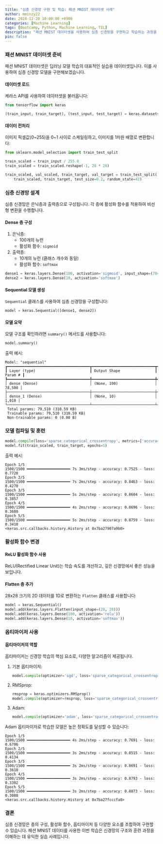 ```yaml
---
title: "심층 신경망 구현 및 학습: 패션 MNIST 데이터셋 사례"
author: mminzy22
date: 2024-12-20 10:00:00 +0900
categories: [Machine Learning]
tags: [Bootcamp, Python, Machine Learning, TIL]
description: "패션 MNIST 데이터셋을 사용하여 심층 신경망을 구현하고 학습하는 과정을 다룹니다."
pin: false
---
```




### **패션 MNIST 데이터셋 준비**
패션 MNIST 데이터셋은 딥러닝 모델 학습의 대표적인 실습용 데이터셋입니다. 이를 사용하여 심층 신경망 모델을 구현해보겠습니다.

#### **데이터셋 로드**
케라스 API를 사용하여 데이터셋을 불러옵니다:

```python
from tensorflow import keras

(train_input, train_target), (test_input, test_target) = keras.datasets.fashion_mnist.load_data()
```

#### **데이터 전처리**
이미지 픽셀값(0~255)을 0~1 사이로 스케일링하고, 이미지를 1차원 배열로 변환합니다:

```python
from sklearn.model_selection import train_test_split

train_scaled = train_input / 255.0
train_scaled = train_scaled.reshape(-1, 28 * 28)

train_scaled, val_scaled, train_target, val_target = train_test_split(
    train_scaled, train_target, test_size=0.2, random_state=42)
```

### **심층 신경망 설계**
심층 신경망은 은닉층과 출력층으로 구성됩니다. 각 층에 활성화 함수를 적용하여 비선형 변환을 수행합니다.

#### **Dense 층 구성**
1. 은닉층:
   - 100개의 뉴런
   - 활성화 함수: `sigmoid`
2. 출력층:
   - 10개의 뉴런 (클래스 개수와 동일)
   - 활성화 함수: `softmax`

```python
dense1 = keras.layers.Dense(100, activation='sigmoid', input_shape=(784,))
dense2 = keras.layers.Dense(10, activation='softmax')
```

#### **Sequential 모델 생성**
`Sequential` 클래스를 사용하여 심층 신경망을 구성합니다:

```python
model = keras.Sequential([dense1, dense2])
```

#### **모델 요약**
모델 구조를 확인하려면 `summary()` 메서드를 사용합니다:

```python
model.summary()
```
출력 예시:

```
Model: "sequential"
┏━━━━━━━━━━━━━━━━━━━━━━━━━━━━━━━━━━━━━━┳━━━━━━━━━━━━━━━━━━━━━━━━━━━━━┳━━━━━━━━━━━━━━━━━┓
┃ Layer (type)                         ┃ Output Shape                ┃         Param # ┃
┡━━━━━━━━━━━━━━━━━━━━━━━━━━━━━━━━━━━━━━╇━━━━━━━━━━━━━━━━━━━━━━━━━━━━━╇━━━━━━━━━━━━━━━━━┩
│ dense (Dense)                        │ (None, 100)                 │          78,500 │
├──────────────────────────────────────┼─────────────────────────────┼─────────────────┤
│ dense_1 (Dense)                      │ (None, 10)                  │           1,010 │
└──────────────────────────────────────┴─────────────────────────────┴─────────────────┘
 Total params: 79,510 (310.59 KB)
 Trainable params: 79,510 (310.59 KB)
 Non-trainable params: 0 (0.00 B)
```

### **모델 컴파일 및 훈련**

```python
model.compile(loss='sparse_categorical_crossentropy', metrics=['accuracy'])
model.fit(train_scaled, train_target, epochs=5)
```

출력 예시:

```
Epoch 1/5
1500/1500 ━━━━━━━━━━━━━━━━━━━━ 7s 3ms/step - accuracy: 0.7525 - loss: 0.7720
Epoch 2/5
1500/1500 ━━━━━━━━━━━━━━━━━━━━ 7s 2ms/step - accuracy: 0.8463 - loss: 0.4270
Epoch 3/5
1500/1500 ━━━━━━━━━━━━━━━━━━━━ 5s 2ms/step - accuracy: 0.8604 - loss: 0.3857
Epoch 4/5
1500/1500 ━━━━━━━━━━━━━━━━━━━━ 4s 2ms/step - accuracy: 0.8696 - loss: 0.3600
Epoch 5/5
1500/1500 ━━━━━━━━━━━━━━━━━━━━ 5s 2ms/step - accuracy: 0.8759 - loss: 0.3410
<keras.src.callbacks.history.History at 0x7ba27907a9b0>
```

### **활성화 함수 변경**
#### **ReLU 활성화 함수 사용**
ReLU(Rectified Linear Unit)는 학습 속도를 개선하고, 깊은 신경망에서 좋은 성능을 보입니다.

#### **Flatten 층 추가**
28x28 크기의 2D 데이터를 1D로 변환하는 `Flatten` 클래스를 사용합니다:

```python
model = keras.Sequential()
model.add(keras.layers.Flatten(input_shape=(28, 28)))
model.add(keras.layers.Dense(100, activation='relu'))
model.add(keras.layers.Dense(10, activation='softmax'))
```

### **옵티마이저 사용**
#### **옵티마이저의 역할**
옵티마이저는 신경망 학습의 핵심 요소로, 다양한 알고리즘이 제공됩니다.

1. 기본 옵티마이저:

   ```python
   model.compile(optimizer='sgd', loss='sparse_categorical_crossentropy', metrics=['accuracy'])
   ```

2. RMSprop:

   ```python
   rmsprop = keras.optimizers.RMSprop()
   model.compile(optimizer=rmsprop, loss='sparse_categorical_crossentropy', metrics=['accuracy'])
   ```

3. Adam:

   ```python
   model.compile(optimizer='adam', loss='sparse_categorical_crossentropy', metrics=['accuracy'])
   ```

Adam 옵티마이저로 학습한 모델은 높은 정확도를 달성할 수 있습니다:

```
Epoch 1/5
1500/1500 ━━━━━━━━━━━━━━━━━━━━ 4s 2ms/step - accuracy: 0.7691 - loss: 0.6706
Epoch 2/5
1500/1500 ━━━━━━━━━━━━━━━━━━━━ 3s 2ms/step - accuracy: 0.8515 - loss: 0.4134
Epoch 3/5
1500/1500 ━━━━━━━━━━━━━━━━━━━━ 3s 2ms/step - accuracy: 0.8691 - loss: 0.3618
Epoch 4/5
1500/1500 ━━━━━━━━━━━━━━━━━━━━ 3s 2ms/step - accuracy: 0.8793 - loss: 0.3302
Epoch 5/5
1500/1500 ━━━━━━━━━━━━━━━━━━━━ 3s 2ms/step - accuracy: 0.8873 - loss: 0.3088
<keras.src.callbacks.history.History at 0x7ba27fcccfa0>
```

### **결론**
심층 신경망은 층의 구성, 활성화 함수, 옵티마이저 등 다양한 요소를 조합하여 구현할 수 있습니다. 패션 MNIST 데이터를 사용한 이번 학습은 신경망의 구조와 훈련 과정을 이해하는 데 유익한 실습 사례입니다.

